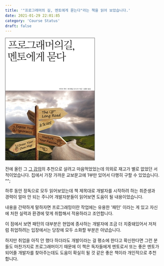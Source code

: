 ```yaml
---
title: '"프로그래머의 길, 멘토에게 묻는다"라는 책을 읽어 보았습니다.'
date: 2021-01-29 22:01:85
category: 'Course Status'
draft: false
---
```


![](./images/8733735.jpg)


전에 올린 그 [그 강의](https://www.inflearn.com/course/%EA%B0%9C%EB%B0%9C%EC%9E%90-%EC%B7%A8%EC%97%85-%ED%86%B5%ED%95%A9%ED%8E%B8#, "inflearn link")의 추천으로 
살려고 마음먹었었는데
의외로 재고가 별로 없었던 서적이었습니다.
집에서 가장 가까운 교보문고에 1부만 있어서 
다행히 구할 수 있었습니다. ^^;

하루 동안 정독으로 모두 읽어보았는데
책 제목대로 개발자를 시작하려 하는 취준생과
경력이 얼마 안 되는 주니어 개발자분들이
읽어보면 도움이 될 내용이었습니다.

내용을 간략하게 말하자면 
프로그래밍이란 작업에는 유용한 '패턴' 이라는 게 있고
자신에 처한 실력과 환경에 맞게
취합해서 적용하라고 조언합니다.

이 점에서 보면 패턴의 대부분은
현업에 종사하는 개발자에
조금 더 치중돼있어서 저처럼
취업하려는 입장에서는 당장에
모두 소화할 부분은 아녔습니다.

하지만 취업을 아직 안 했다 하더라도
개발이라는 걸 평소에 한다고 확신한다면
그런 분들도 마찬가지로 프로그래머이기 때문에
이 책은 독자들에게 멘토로서 또는
좋은 멘토가 되어줄 개발자를 찾아주는데도
도움이 확실히 될 것 같은 좋은 책이라 개인적으로 추천합니다.